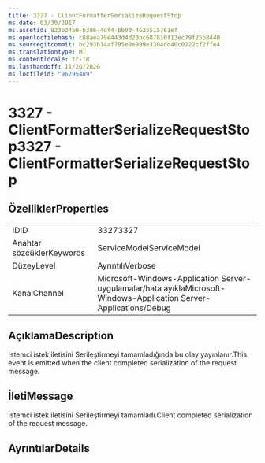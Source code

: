 ```yaml
---
title: 3327 - ClientFormatterSerializeRequestStop
ms.date: 03/30/2017
ms.assetid: 823b34b0-b386-4df4-bb93-4625515761ef
ms.openlocfilehash: c88aea79e443d4d20bc687810f13ec79f25b8440
ms.sourcegitcommit: bc293b14af795e0e999e3304dd40c0222cf2ffe4
ms.translationtype: MT
ms.contentlocale: tr-TR
ms.lasthandoff: 11/26/2020
ms.locfileid: "96295489"
---
```

# <a name="3327---clientformatterserializerequeststop"></a><span data-ttu-id="bb19a-102">3327 - ClientFormatterSerializeRequestStop</span><span class="sxs-lookup"><span data-stu-id="bb19a-102">3327 - ClientFormatterSerializeRequestStop</span></span>

## <a name="properties"></a><span data-ttu-id="bb19a-103">Özellikler</span><span class="sxs-lookup"><span data-stu-id="bb19a-103">Properties</span></span>  
  
|||  
|-|-|  
|<span data-ttu-id="bb19a-104">ID</span><span class="sxs-lookup"><span data-stu-id="bb19a-104">ID</span></span>|<span data-ttu-id="bb19a-105">3327</span><span class="sxs-lookup"><span data-stu-id="bb19a-105">3327</span></span>|  
|<span data-ttu-id="bb19a-106">Anahtar sözcükler</span><span class="sxs-lookup"><span data-stu-id="bb19a-106">Keywords</span></span>|<span data-ttu-id="bb19a-107">ServiceModel</span><span class="sxs-lookup"><span data-stu-id="bb19a-107">ServiceModel</span></span>|  
|<span data-ttu-id="bb19a-108">Düzey</span><span class="sxs-lookup"><span data-stu-id="bb19a-108">Level</span></span>|<span data-ttu-id="bb19a-109">Ayrıntılı</span><span class="sxs-lookup"><span data-stu-id="bb19a-109">Verbose</span></span>|  
|<span data-ttu-id="bb19a-110">Kanal</span><span class="sxs-lookup"><span data-stu-id="bb19a-110">Channel</span></span>|<span data-ttu-id="bb19a-111">Microsoft-Windows-Application Server-uygulamalar/hata ayıkla</span><span class="sxs-lookup"><span data-stu-id="bb19a-111">Microsoft-Windows-Application Server-Applications/Debug</span></span>|  
  
## <a name="description"></a><span data-ttu-id="bb19a-112">Açıklama</span><span class="sxs-lookup"><span data-stu-id="bb19a-112">Description</span></span>  

 <span data-ttu-id="bb19a-113">İstemci istek iletisini Serileştirmeyi tamamladığında bu olay yayınlanır.</span><span class="sxs-lookup"><span data-stu-id="bb19a-113">This event is emitted when the client completed serialization of the request message.</span></span>  
  
## <a name="message"></a><span data-ttu-id="bb19a-114">İleti</span><span class="sxs-lookup"><span data-stu-id="bb19a-114">Message</span></span>  

 <span data-ttu-id="bb19a-115">İstemci istek iletisini Serileştirmeyi tamamladı.</span><span class="sxs-lookup"><span data-stu-id="bb19a-115">Client completed serialization of the request message.</span></span>  
  
## <a name="details"></a><span data-ttu-id="bb19a-116">Ayrıntılar</span><span class="sxs-lookup"><span data-stu-id="bb19a-116">Details</span></span>
